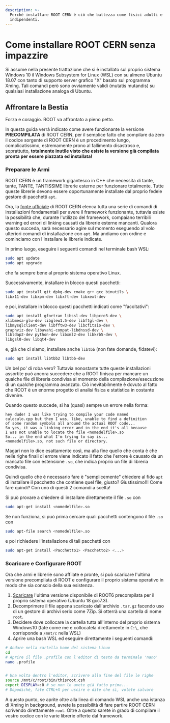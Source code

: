 ```yaml
---
description: >-
  Perché installare ROOT CERN è ciò che battezza come fisici adulti e
  indipendenti.
---
```


# Come installare ROOT CERN senza impazzire

Si assume nella presente trattazione che si è installato sul proprio sistema Windows 10 il Windows Subsystem for Linux \(WSL\) con su almeno Ubuntu 18.07 con tanto di supporto server grafico "X" basato sul programma Xming. Tali comandi però sono ovviamente validi \(mutatis mutandis\) su qualsiasi installazione analoga di Ubuntu.

## Affrontare la Bestia

Forza e coraggio. ROOT va affrontato a pieno petto.

In questa guida verrà indicato come avere funzionante la versione **PRECOMPILATA** di ROOT CERN, per il semplice fatto che compilare da zero il codice sorgente di ROOT CERN è un procedimento lungo, complicatissimo, estremamente prono al fallimento disastroso e, soprattutto, **totalmente inutile visto che esiste la versione già compilata pronta per essere piazzata ed installata!**

### **Preparare le Armi**

ROOT CERN è un framework gigantesco in C++ che necessita di tante, tante, TANTE, TANTISSIME librerie esterne per funzionare totalmente. Tutte queste librerie devono essere opportunamente installate dal proprio fedele gestore di pacchetti `apt`.

Ora, la [fonte ufficiale](https://root.cern.ch/build-prerequisites#ubuntu) di ROOT CERN elenca tutta una serie di comandi di installazioni fondamentali per avere il framework funzionante, tuttavia esiste la possibilità che, durante l'utilizzo del framework, compaiano terribili warning ed errori di linking causati da librerie esterne mancanti. Qualora questo succeda, sarà necessario agire sul momento eseguendo al volo ulteriori comandi di installazione con `apt`. Ma andiamo con ordine e cominciamo con l'installare le librerie indicate.

In primo luogo, eseguire i seguenti comandi nel terminale bash WSL:

```bash
sudo apt update
sudo apt upgrade
```

che fa sempre bene al proprio sistema operativo Linux.

Successivamente, installare in blocco questi pacchetti:

```bash
sudo apt install git dpkg-dev cmake g++ gcc binutils \
libx11-dev libxpm-dev libxft-dev libxext-dev
```

e poi, installare in blocco questi pacchetti indicati come "facoltativi":

```bash
sudo apt install gfortran libssl-dev libpcre3-dev \
xlibmesa-glu-dev libglew1.5-dev libftgl-dev \
libmysqlclient-dev libfftw3-dev libcfitsio-dev \
graphviz-dev libavahi-compat-libdnssd-dev \
libldap2-dev python-dev libxml2-dev libkrb5-dev \
libgsl0-dev libqt4-dev
```

e, già che ci siamo, installare anche `libtbb` \(non fate domande, fidatevi\):

```bash
sudo apt install libtbb2 libtbb-dev
```

Un bel po' di roba vero? Tuttavia nonostante tutte queste installazioni assortite può ancora succedere che a ROOT finisca per mancare un qualche file di libreria condivisa al momento della compilazione/esecuzione di un qualche programma avanzato. Ciò inevitabilmente è dovuto al fatto che ROOT è un enorme progetto di analisi fisica e statistica in costante divenire.

Quando questo succede, si ha \(quasi\) sempre un errore nella forma:

```text
hey dude! I was like trying to compile your code named
culoculo.cpp but then I was, like, unable to find a definition
of some random symbols all around the actual ROOT code...
So yes, it was a linking error and in the end it's all because
I was not unable to locate the file <nomedelfile>.so
So... in the end what I'm trying to say is...
<nomedelfile>.so, not such file or directory.
```

Magari non lo dice esattamente così, ma alla fine quello che conta è che nelle righe finali di errore viene indicato il fatto che l'errore è causato da un mancato file con estensione `.so`, che indica proprio un file di libreria condivisa.

Quindi quello che è necessario fare è "semplicemente" chiedere al fido `apt` di installare il pacchetto che contiene quel file, giusto? Giustissimo!!! Come fare quindi? Con uno di questi 2 comandi a scelta!

Si può provare a chiedere di installare direttamente il file `.so` con

```bash
sudo apt-get install <nomedelfile>.so
```

Se non funziona, si può prima cercare quali pacchetti contengono il file `.so` con

```bash
sudo apt-file search <nomedelfile>.so
```

e poi richiedere l'installazione di tali pacchetti con

```bash
sudo apt-get install <Pacchetto1> <Pacchetto2> <...>
```

### Scaricare e Configurare ROOT

Ora che armi e librerie sono affilate e pronte, si può scaricare l'ultima versione precompilata di ROOT e configurare il proprio sistema operativo in modo che sia conscio della sua esistenza.

1. [Scaricare](https://root.cern.ch/downloading-root) l'ultima versione disponibile di ROOT6 precompilata per il proprio sistema operativo \(Ubuntu 18  gcc7.3\).
2. Decomprimere il file appena scaricato dall'archivio `.tar.gz` facendo uso di un gestore di archivi serio come 7Zip. Si otterrà una cartella di nome `root`.
3. Decidere dove collocare la cartella tutta all'interno del proprio sistema Windows10 \(fate come me e collocatela direttamente in `C:\`, che corrisponde a `/mnt/c` nella WSL\)
4. Aprire una bash WSL ed eseguire direttamente i seguenti comandi:

```bash
# Andare nella cartella home del sistema Linux
cd
# Aprire il file .profile con l'editor di testo da terminale 'nano'
nano .profile


# Una volta dentro l'editor, scrivere alla fine del file le righe
source /mnt/c/root/bin/thisroot.csh
export DISPLAY=:0 # se non lo avete già fatto prima...
# Dopodiché, fate CTRL+X per uscire e dite che sì, volete salvare
```

A questo punto, se aprite oltre alla linea di comando WSL anche una istanza di Xming in background, avrete la possibilità di fare partire ROOT CERN scrivendo direttamente `root`. Oltre a questo sarete in grado di compilare il vostro codice con le varie librerie offerte dal framework.


